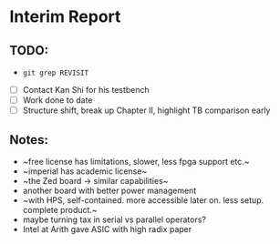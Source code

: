 # Interim Report

## TODO:
- `git grep REVISIT`
- [ ] Contact Kan Shi for his testbench
- [ ] Work done to date
- [ ] Structure shift, break up Chapter II, highlight TB comparison early

## Notes:
- ~free license has limitations, slower, less fpga support etc.~
- ~imperial has academic license~
- ~the Zed board -> similar capabilities~
- another board with better power management
- ~with HPS, self-contained. more accessible later on. less setup. 
  complete product.~
- maybe turning tax in serial vs parallel operators?
- Intel at Arith gave ASIC with high radix paper